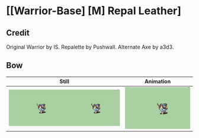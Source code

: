 # [\[Warrior-Base\] \[M\] Repal Leather]

## Credit

Original Warrior by IS.
Repalette by Pushwall. 
Alternate Axe by a3d3.
	
## Bow

| Still | Animation |
| :---: | :-------: |
| ![Bow still](./Bow_000.png) | ![Bow animation](./Bow.gif) |
